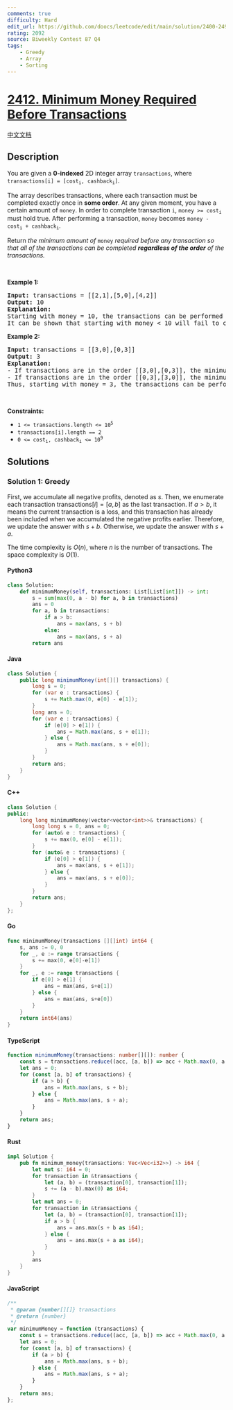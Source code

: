 ```yaml
---
comments: true
difficulty: Hard
edit_url: https://github.com/doocs/leetcode/edit/main/solution/2400-2499/2412.Minimum%20Money%20Required%20Before%20Transactions/README_EN.md
rating: 2092
source: Biweekly Contest 87 Q4
tags:
    - Greedy
    - Array
    - Sorting
---
```


<!-- problem:start -->

# [2412. Minimum Money Required Before Transactions](https://leetcode.com/problems/minimum-money-required-before-transactions)

[中文文档](/solution/2400-2499/2412.Minimum%20Money%20Required%20Before%20Transactions/README.md)

## Description

<!-- description:start -->

<p>You are given a <strong>0-indexed</strong> 2D integer array <code><font face="monospace">transactions</font></code>, where <code>transactions[i] = [cost<sub>i</sub>, cashback<sub>i</sub>]</code>.</p>

<p>The array describes transactions, where each transaction must be completed exactly once in <strong>some order</strong>. At any given moment, you have a certain amount of <code>money</code>. In order to complete transaction <code>i</code>, <code>money &gt;= cost<sub>i</sub></code> must hold true. After performing a transaction, <code>money</code> becomes <code>money - cost<sub>i</sub> + cashback<sub>i</sub></code>.</p>

<p>Return<em> the minimum amount of </em><code>money</code><em> required before any transaction so that all of the transactions can be completed <strong>regardless of the order</strong> of the transactions.</em></p>

<p>&nbsp;</p>
<p><strong class="example">Example 1:</strong></p>

<pre>
<strong>Input:</strong> transactions = [[2,1],[5,0],[4,2]]
<strong>Output:</strong> 10
<strong>Explanation:
</strong>Starting with money = 10, the transactions can be performed in any order.
It can be shown that starting with money &lt; 10 will fail to complete all transactions in some order.
</pre>

<p><strong class="example">Example 2:</strong></p>

<pre>
<strong>Input:</strong> transactions = [[3,0],[0,3]]
<strong>Output:</strong> 3
<strong>Explanation:</strong>
- If transactions are in the order [[3,0],[0,3]], the minimum money required to complete the transactions is 3.
- If transactions are in the order [[0,3],[3,0]], the minimum money required to complete the transactions is 0.
Thus, starting with money = 3, the transactions can be performed in any order.
</pre>

<p>&nbsp;</p>
<p><strong>Constraints:</strong></p>

<ul>
	<li><code>1 &lt;= transactions.length &lt;= 10<sup>5</sup></code></li>
	<li><code>transactions[i].length == 2</code></li>
	<li><code>0 &lt;= cost<sub>i</sub>, cashback<sub>i</sub> &lt;= 10<sup>9</sup></code></li>
</ul>

<!-- description:end -->

## Solutions

<!-- solution:start -->

### Solution 1: Greedy

First, we accumulate all negative profits, denoted as $s$. Then, we enumerate each transaction $\text{transactions}[i] = [a, b]$ as the last transaction. If $a > b$, it means the current transaction is a loss, and this transaction has already been included when we accumulated the negative profits earlier. Therefore, we update the answer with $s + b$. Otherwise, we update the answer with $s + a$.

The time complexity is $O(n)$, where $n$ is the number of transactions. The space complexity is $O(1)$.

<!-- tabs:start -->

#### Python3

```python
class Solution:
    def minimumMoney(self, transactions: List[List[int]]) -> int:
        s = sum(max(0, a - b) for a, b in transactions)
        ans = 0
        for a, b in transactions:
            if a > b:
                ans = max(ans, s + b)
            else:
                ans = max(ans, s + a)
        return ans
```

#### Java

```java
class Solution {
    public long minimumMoney(int[][] transactions) {
        long s = 0;
        for (var e : transactions) {
            s += Math.max(0, e[0] - e[1]);
        }
        long ans = 0;
        for (var e : transactions) {
            if (e[0] > e[1]) {
                ans = Math.max(ans, s + e[1]);
            } else {
                ans = Math.max(ans, s + e[0]);
            }
        }
        return ans;
    }
}
```

#### C++

```cpp
class Solution {
public:
    long long minimumMoney(vector<vector<int>>& transactions) {
        long long s = 0, ans = 0;
        for (auto& e : transactions) {
            s += max(0, e[0] - e[1]);
        }
        for (auto& e : transactions) {
            if (e[0] > e[1]) {
                ans = max(ans, s + e[1]);
            } else {
                ans = max(ans, s + e[0]);
            }
        }
        return ans;
    }
};
```

#### Go

```go
func minimumMoney(transactions [][]int) int64 {
	s, ans := 0, 0
	for _, e := range transactions {
		s += max(0, e[0]-e[1])
	}
	for _, e := range transactions {
		if e[0] > e[1] {
			ans = max(ans, s+e[1])
		} else {
			ans = max(ans, s+e[0])
		}
	}
	return int64(ans)
}
```

#### TypeScript

```ts
function minimumMoney(transactions: number[][]): number {
    const s = transactions.reduce((acc, [a, b]) => acc + Math.max(0, a - b), 0);
    let ans = 0;
    for (const [a, b] of transactions) {
        if (a > b) {
            ans = Math.max(ans, s + b);
        } else {
            ans = Math.max(ans, s + a);
        }
    }
    return ans;
}
```

#### Rust

```rust
impl Solution {
    pub fn minimum_money(transactions: Vec<Vec<i32>>) -> i64 {
        let mut s: i64 = 0;
        for transaction in &transactions {
            let (a, b) = (transaction[0], transaction[1]);
            s += (a - b).max(0) as i64;
        }
        let mut ans = 0;
        for transaction in &transactions {
            let (a, b) = (transaction[0], transaction[1]);
            if a > b {
                ans = ans.max(s + b as i64);
            } else {
                ans = ans.max(s + a as i64);
            }
        }
        ans
    }
}
```

#### JavaScript

```js
/**
 * @param {number[][]} transactions
 * @return {number}
 */
var minimumMoney = function (transactions) {
    const s = transactions.reduce((acc, [a, b]) => acc + Math.max(0, a - b), 0);
    let ans = 0;
    for (const [a, b] of transactions) {
        if (a > b) {
            ans = Math.max(ans, s + b);
        } else {
            ans = Math.max(ans, s + a);
        }
    }
    return ans;
};
```

<!-- tabs:end -->

<!-- solution:end -->

<!-- problem:end -->
